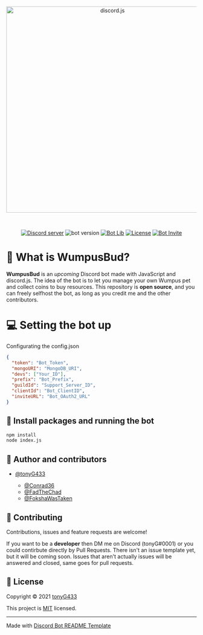 <div align="center">
  <br />
  <p>
    <a href="https://discord.com/api/oauth2/authorize?client_id=914468878401282068&permissions=138647300160&scope=bot%20applications.commands"><img src="https://cdn.discordapp.com/attachments/641707771120713730/919879890336104488/WUMOUSBANNER.png" width="546" alt="discord.js" /></a>
  </p>
  <br />
  <p>
    <a href="https://discord.gg/NPFepexsn5"><img src="https://img.shields.io/discord/877476074055938078?color=5865F2&logo=discord&logoColor=white&style=for-the-badge" alt="Discord server" /></a>
    <a><img src="https://img.shields.io/badge/version-0.5.0-green.svg?cacheSeconds=2592000&style=for-the-badge" alt="bot version" /></a>
    <a href="https://discord.js.org"><img src="https://img.shields.io/badge/Powered_by-Discord.js-%235865F2?style=for-the-badge" alt="Bot Lib" /></a>
    <a href="https://opensource.org/licenses/MIT"><img src="https://img.shields.io/badge/license-MIT-orange?style=for-the-badge" alt="License" /></a>
    <a href="https://discord.com/api/oauth2/authorize?client_id=914468878401282068&permissions=138647300160&scope=bot%20applications.commands"><img src="https://img.shields.io/badge/Invite_now!-yellow?style=for-the-badge" alt="Bot Invite" /></a>
  </p>
</div>



# 🤖 What is WumpusBud?

**WumpusBud** is an *upcoming* Discord bot made with JavaScript and discord.js. The idea of the bot is to let you manage your own Wumpus pet and collect coins to buy resources. This repository is **open source**, and you can freely selfhost the bot, as long as you credit me and the other contributors.
# 💻 Setting the bot up

 Configurating the config.json
```json
{
  "token": "Bot_Token",
  "mongoURI": "MongoDB_URI",
  "devs": ["Your_ID"],
  "prefix": "Bot_Prefix",
  "guildId": "Support_Server_ID",
  "clientId": "Bot_ClientID",
  "inviteURL": "Bot_OAuth2_URL"
}
```

## 💽 Install packages and running the bot
```sh
npm install
node index.js
```

## 👥 Author and contributors

* [@tonyG433](https://github.com/tonyG433)

  * [@Conrad36](https://github.com/Conrad36)
  * [@FadTheChad](https://github.com/FadTheChad)
  * [@FokshaWasTaken](https://github.com/FokshaWasTaken)
## 🤝 Contributing

Contributions, issues and feature requests are welcome!

If you want to be a **developer** then DM me on Discord (tonyG#0001) or you could contirbute directly by Pull Requests. There isn't an issue template yet, but it will be coming soon. Issues that aren't actually issues will be answered and closed, same goes for pull requests.


## 📝 License

Copyright © 2021 [tonyG433](https://github.com/tonyG433)


This project is [MIT](https://opensource.org/licenses/MIT) licensed.

*** 
Made with [Discord Bot README Template]()

